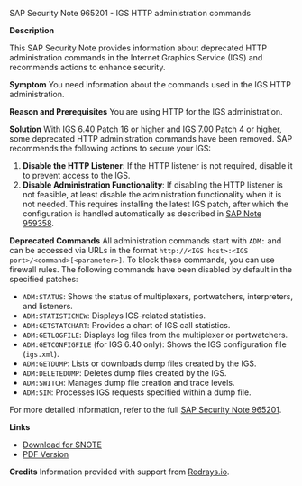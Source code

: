 SAP Security Note 965201 - IGS HTTP administration commands

**Description**

This SAP Security Note provides information about deprecated HTTP administration commands in the Internet Graphics Service (IGS) and recommends actions to enhance security.

**Symptom**
You need information about the commands used in the IGS HTTP administration.

**Reason and Prerequisites**
You are using HTTP for the IGS administration.

**Solution**
With IGS 6.40 Patch 16 or higher and IGS 7.00 Patch 4 or higher, some deprecated HTTP administration commands have been removed. SAP recommends the following actions to secure your IGS:

1. **Disable the HTTP Listener**: If the HTTP listener is not required, disable it to prevent access to the IGS.
2. **Disable Administration Functionality**: If disabling the HTTP listener is not feasible, at least disable the administration functionality when it is not needed. This requires installing the latest IGS patch, after which the configuration is handled automatically as described in [SAP Note 959358](https://me.sap.com/notes/959358).

**Deprecated Commands**
All administration commands start with `ADM:` and can be accessed via URLs in the format `http://<IGS host>:<IGS port>/<command>[<parameter>]`. To block these commands, you can use firewall rules. The following commands have been disabled by default in the specified patches:

- `ADM:STATUS`: Shows the status of multiplexers, portwatchers, interpreters, and listeners.
- `ADM:STATISTICNEW`: Displays IGS-related statistics.
- `ADM:GETSTATCHART`: Provides a chart of IGS call statistics.
- `ADM:GETLOGFILE`: Displays log files from the multiplexer or portwatchers.
- `ADM:GETCONFIGFILE` (for IGS 6.40 only): Shows the IGS configuration file (`igs.xml`).
- `ADM:GETDUMP`: Lists or downloads dump files created by the IGS.
- `ADM:DELETEDUMP`: Deletes dump files created by the IGS.
- `ADM:SWITCH`: Manages dump file creation and trace levels.
- `ADM:SIM`: Processes IGS requests specified within a dump file.

For more detailed information, refer to the full [SAP Security Note 965201](https://me.sap.com/notes/965201).

**Links**
- [Download for SNOTE](https://notesdownloads.sap.com/note/0040000016131272017)
- [PDF Version](https://userapps.support.sap.com/sap/support/sfm/notes/print/0000965201?language=en-US&token=02480FBE33C3E4D24168E2C5B97006AA)

**Credits**
Information provided with support from [Redrays.io](https://redrays.io).